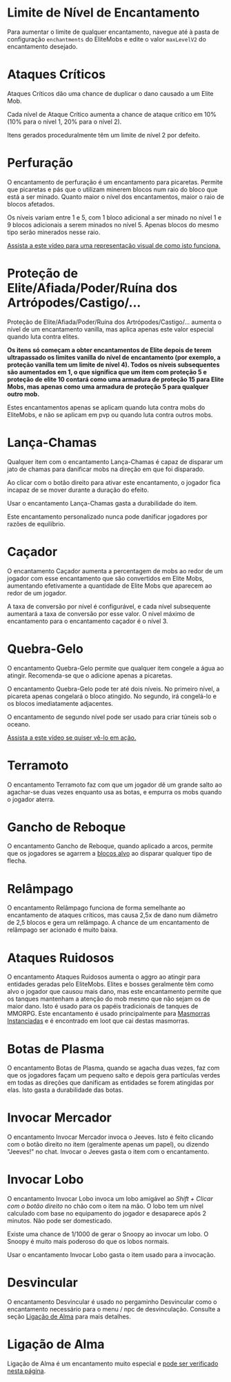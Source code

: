 # Limite de Nível de Encantamento

Para aumentar o limite de qualquer encantamento, navegue até à pasta de configuração `enchantments` do EliteMobs e edite o valor `maxLevelV2` do encantamento desejado.

# Ataques Críticos

Ataques Críticos dão uma chance de duplicar o dano causado a um Elite Mob.

Cada nível de Ataque Crítico aumenta a chance de ataque crítico em 10% (10% para o nível 1, 20% para o nível 2).

Itens gerados proceduralmente têm um limite de nível 2 por defeito.

# Perfuração

O encantamento de perfuração é um encantamento para picaretas. Permite que picaretas e pás que o utilizam minerem blocos
num raio do bloco que está a ser minado. Quanto maior o nível dos encantamentos, maior o raio de blocos afetados.

Os níveis variam entre 1 e 5, com 1 bloco adicional a ser minado no nível 1 e 9 blocos adicionais a serem minados no
nível 5. Apenas blocos do mesmo tipo serão minerados nesse raio.

[Assista a este vídeo para uma representação visual de como isto funciona.](https://youtu.be/CM78o_-Aa0s)

# Proteção de Elite/Afiada/Poder/Ruína dos Artrópodes/Castigo/...

Proteção de Elite/Afiada/Poder/Ruína dos Artrópodes/Castigo/... aumenta o nível de um encantamento vanilla, mas aplica
apenas este valor especial quando luta contra elites.

**Os itens só começam a obter encantamentos de Elite depois de terem ultrapassado os limites vanilla do nível de
encantamento (por exemplo, a proteção vanilla tem um limite de nível 4). Todos os níveis subsequentes são aumentados em
1, o que significa que um item com proteção 5 e proteção de elite 10 contará como uma armadura de proteção 15 para Elite
Mobs, mas apenas como uma armadura de proteção 5 para qualquer outro mob.**

Estes encantamentos apenas se aplicam quando luta contra mobs do EliteMobs, e não se aplicam em pvp ou quando luta
contra outros mobs.

# Lança-Chamas

Qualquer item com o encantamento Lança-Chamas é capaz de disparar um jato de chamas para danificar mobs na direção em
que foi disparado.

Ao clicar com o botão direito para ativar este encantamento, o jogador fica incapaz de se mover durante a duração do efeito.

Usar o encantamento Lança-Chamas gasta a durabilidade do item.

Este encantamento personalizado nunca pode danificar jogadores por razões de equilíbrio.

# Caçador

O encantamento Caçador aumenta a percentagem de mobs ao redor de um jogador com esse encantamento que são convertidos em
Elite Mobs, aumentando efetivamente a quantidade de Elite Mobs que aparecem ao redor de um jogador.

A taxa de conversão por nível é configurável, e cada nível subsequente aumentará a taxa de conversão por esse valor. O
nível máximo de encantamento para o encantamento caçador é o nível 3.

# Quebra-Gelo

O encantamento Quebra-Gelo permite que qualquer item congele a água ao atingir. Recomenda-se que o adicione apenas a
picaretas.

O encantamento Quebra-Gelo pode ter até dois níveis. No primeiro nível, a picareta apenas congelará o bloco atingido. No
segundo, irá congelá-lo e os blocos imediatamente adjacentes.

O encantamento de segundo nível pode ser usado para criar túneis sob o oceano.

[Assista a este vídeo se quiser vê-lo em ação.](https://youtu.be/k206wfEBCqs)

# Terramoto

O encantamento Terramoto faz com que um jogador dê um grande salto ao agachar-se duas vezes enquanto usa as botas, e
empurra os mobs quando o jogador aterra.

# Gancho de Reboque

O encantamento Gancho de Reboque, quando aplicado a arcos, permite que os jogadores se agarrem
a [blocos alvo](https://minecraft.fandom.com/wiki/Target) ao disparar qualquer tipo de flecha.

# Relâmpago

O encantamento Relâmpago funciona de forma semelhante ao encantamento de ataques críticos, mas causa 2,5x de dano num
diâmetro de 2,5 blocos e gera um relâmpago. A chance de um encantamento de relâmpago ser acionado é muito baixa.

# Ataques Ruidosos

O encantamento Ataques Ruidosos aumenta o aggro ao atingir para entidades geradas pelo EliteMobs. Elites e bosses
geralmente têm como alvo o jogador que causou mais dano, mas este encantamento permite que os tanques mantenham a
atenção do mob mesmo que não sejam os de maior dano. Isto é usado para os papéis tradicionais de tanques de MMORPG. Este
encantamento é usado principalmente
para [Masmorras Instanciadas]($language$/EliteMobs/building_for_elitemobs.md&section=instanced-dungeons) e é encontrado
em loot que cai destas masmorras.

# Botas de Plasma

O encantamento Botas de Plasma, quando se agacha duas vezes, faz com que os jogadores façam um pequeno salto e depois
gera partículas verdes em todas as direções que danificam as entidades se forem atingidas por elas. Isto gasta a
durabilidade das botas.

# Invocar Mercador

O encantamento Invocar Mercador invoca o Jeeves. Isto é feito clicando com o botão direito no item (geralmente apenas um
papel), ou dizendo "Jeeves!" no chat. Invocar o Jeeves gasta o item com o encantamento.

# Invocar Lobo

O encantamento Invocar Lobo invoca um lobo amigável ao *Shift + Clicar com o botão direito* no chão com o item na mão. O
lobo tem um nível calculado com base no equipamento do jogador e desaparece após 2 minutos. Não pode ser domesticado.

Existe uma chance de 1/1000 de gerar o Snoopy ao invocar um lobo. O Snoopy é muito mais poderoso do que os lobos normais.

Usar o encantamento Invocar Lobo gasta o item usado para a invocação.

# Desvincular

O encantamento Desvincular é usado no pergaminho Desvincular como o encantamento necessário para o menu / npc de
desvinculação. Consulte a seção [Ligação de Alma](#Ligação-de-Alma) para mais detalhes.

# Ligação de Alma

Ligação de Alma é um encantamento muito especial e [pode ser verificado nesta página]($language$/elitemobs/soulbind.md).

